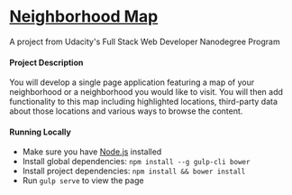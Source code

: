 # [Neighborhood Map](http://sharynneazhar.com/FSND-Neighborhood-Map-P6/)
A project from Udacity's Full Stack Web Developer Nanodegree Program

#### Project Description
You will develop a single page application featuring a map of your neighborhood or a neighborhood you would like to visit. You will then add functionality to this map including highlighted locations, third-party data about those locations and various ways to browse the content.

#### Running Locally
* Make sure you have [Node.js](https://docs.npmjs.com/getting-started/installing-node) installed
* Install global dependencies: `npm install --g gulp-cli bower`
* Install project dependencies: `npm install && bower install`
* Run `gulp serve` to view the page
